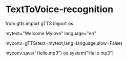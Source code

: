 # TextToVoice-recognition
from gtts import gTTS
import os

mytext="Welcome Mylove"
language="en"

myconv=gTTS(text=mytext,lang=language,slow=False)

myconv.save("Hello.mp3")
os.system("Hello.mp3")

